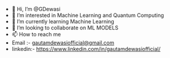 - 👋 Hi, I’m @GDewasi
- 👀 I’m interested in Machine Learning and Quantum Computing
- 🌱 I’m currently learning Machine Learning
- 💞️ I’m looking to collaborate on ML MODELS
- 📫 How to reach me 
- Email :- gautamdewasiofficial@gmail.com
- linkedin:- https://www.linkedin.com/in/gautamdewasiofficial/

<!---
GDewasi/GDewasi is a ✨ special ✨ repository because its `README.md` (this file) appears on your GitHub profile.
You can click the Preview link to take a look at your changes.
--->

